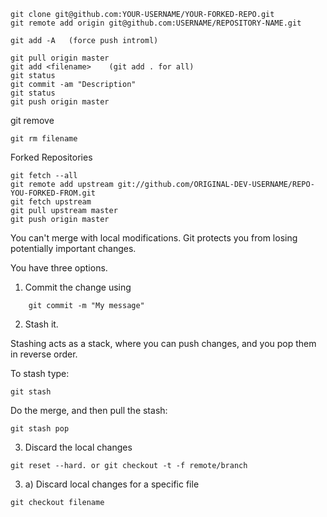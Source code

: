 ```git
git clone git@github.com:YOUR-USERNAME/YOUR-FORKED-REPO.git
git remote add origin git@github.com:USERNAME/REPOSITORY-NAME.git
```
```
git add -A   (force push introml)
```

```
git pull origin master
git add <filename>    (git add . for all)
git status
git commit -am "Description"
git status
git push origin master
```
git remove 
```
git rm filename
```
Forked Repositories 
```
git fetch --all
git remote add upstream git://github.com/ORIGINAL-DEV-USERNAME/REPO-YOU-FORKED-FROM.git
git fetch upstream
git pull upstream master
git push origin master
```
You can't merge with local modifications. Git protects you from losing potentially important changes.

You have three options.
1. Commit the change using
```
    git commit -m "My message"
```
2. Stash it.

Stashing acts as a stack, where you can push changes, and you pop them in reverse order.

To stash type:
```
git stash
```
Do the merge, and then pull the stash:
```
git stash pop
```
3. Discard the local changes
```
git reset --hard. or git checkout -t -f remote/branch
```
3. a) Discard local changes for a specific file
```
git checkout filename
```
